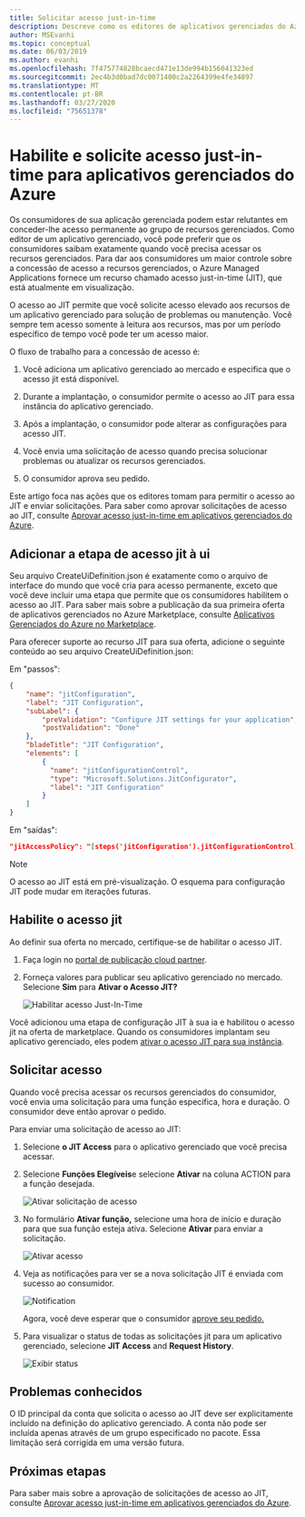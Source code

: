 ```yaml
---
title: Solicitar acesso just-in-time
description: Descreve como os editores de aplicativos gerenciados do Azure solicitam acesso just-in-time a um aplicativo gerenciado.
author: MSEvanhi
ms.topic: conceptual
ms.date: 06/03/2019
ms.author: evanhi
ms.openlocfilehash: 7f475774828bcaecd471e13de994b156041323ed
ms.sourcegitcommit: 2ec4b3d0bad7dc0071400c2a2264399e4fe34897
ms.translationtype: MT
ms.contentlocale: pt-BR
ms.lasthandoff: 03/27/2020
ms.locfileid: "75651378"
---
```

# <a name="enable-and-request-just-in-time-access-for-azure-managed-applications"></a>Habilite e solicite acesso just-in-time para aplicativos gerenciados do Azure

Os consumidores de sua aplicação gerenciada podem estar relutantes em conceder-lhe acesso permanente ao grupo de recursos gerenciados. Como editor de um aplicativo gerenciado, você pode preferir que os consumidores saibam exatamente quando você precisa acessar os recursos gerenciados. Para dar aos consumidores um maior controle sobre a concessão de acesso a recursos gerenciados, o Azure Managed Applications fornece um recurso chamado acesso just-in-time (JIT), que está atualmente em visualização.

O acesso ao JIT permite que você solicite acesso elevado aos recursos de um aplicativo gerenciado para solução de problemas ou manutenção. Você sempre tem acesso somente à leitura aos recursos, mas por um período específico de tempo você pode ter um acesso maior.

O fluxo de trabalho para a concessão de acesso é:

1. Você adiciona um aplicativo gerenciado ao mercado e especifica que o acesso jit está disponível.

1. Durante a implantação, o consumidor permite o acesso ao JIT para essa instância do aplicativo gerenciado.

1. Após a implantação, o consumidor pode alterar as configurações para acesso JIT.

1. Você envia uma solicitação de acesso quando precisa solucionar problemas ou atualizar os recursos gerenciados.

1. O consumidor aprova seu pedido.

Este artigo foca nas ações que os editores tomam para permitir o acesso ao JIT e enviar solicitações. Para saber como aprovar solicitações de acesso ao JIT, consulte [Aprovar acesso just-in-time em aplicativos gerenciados do Azure](approve-just-in-time-access.md).

## <a name="add-jit-access-step-to-ui"></a>Adicionar a etapa de acesso jit à ui

Seu arquivo CreateUiDefinition.json é exatamente como o arquivo de interface do mundo que você cria para acesso permanente, exceto que você deve incluir uma etapa que permite que os consumidores habilitem o acesso ao JIT. Para saber mais sobre a publicação da sua primeira oferta de aplicativos gerenciados no Azure Marketplace, consulte [Aplicativos Gerenciados do Azure no Marketplace](publish-marketplace-app.md).

Para oferecer suporte ao recurso JIT para sua oferta, adicione o seguinte conteúdo ao seu arquivo CreateUiDefinition.json:

Em "passos":

```json
{
    "name": "jitConfiguration",
    "label": "JIT Configuration",
    "subLabel": {
        "preValidation": "Configure JIT settings for your application",
        "postValidation": "Done"
    },
    "bladeTitle": "JIT Configuration",
    "elements": [
        {
          "name": "jitConfigurationControl",
          "type": "Microsoft.Solutions.JitConfigurator",
          "label": "JIT Configuration"
        }
    ]
}
```
 
Em "saídas":

```json
"jitAccessPolicy": "[steps('jitConfiguration').jitConfigurationControl]"
```

> [!NOTE]
> O acesso ao JIT está em pré-visualização. O esquema para configuração JIT pode mudar em iterações futuras.

## <a name="enable-jit-access"></a>Habilite o acesso jit

Ao definir sua oferta no mercado, certifique-se de habilitar o acesso JIT.

1. Faça login no [portal de publicação cloud partner](https://cloudpartner.azure.com).

1. Forneça valores para publicar seu aplicativo gerenciado no mercado. Selecione **Sim** para **Ativar o Acesso JIT?**

   ![Habilitar acesso Just-In-Time](./media/request-just-in-time-access/marketplace-enable.png)

Você adicionou uma etapa de configuração JIT à sua ia e habilitou o acesso jit na oferta de marketplace. Quando os consumidores implantam seu aplicativo gerenciado, eles podem [ativar o acesso JIT para sua instância](approve-just-in-time-access.md#enable-during-deployment).

## <a name="request-access"></a>Solicitar acesso

Quando você precisa acessar os recursos gerenciados do consumidor, você envia uma solicitação para uma função específica, hora e duração. O consumidor deve então aprovar o pedido.

Para enviar uma solicitação de acesso ao JIT:

1. Selecione **o JIT Access** para o aplicativo gerenciado que você precisa acessar.

1. Selecione **Funções Elegíveis**e selecione **Ativar** na coluna ACTION para a função desejada.

   ![Ativar solicitação de acesso](./media/request-just-in-time-access/send-request.png)

1. No formulário **Ativar função,** selecione uma hora de início e duração para que sua função esteja ativa. Selecione **Ativar** para enviar a solicitação.

   ![Ativar acesso](./media/request-just-in-time-access/activate-access.png) 

1. Veja as notificações para ver se a nova solicitação JIT é enviada com sucesso ao consumidor.

   ![Notification](./media/request-just-in-time-access/in-progress.png)

   Agora, você deve esperar que o consumidor [aprove seu pedido.](approve-just-in-time-access.md#approve-requests)

1. Para visualizar o status de todas as solicitações jit para um aplicativo gerenciado, selecione **JIT Access** and **Request History**.

   ![Exibir status](./media/request-just-in-time-access/view-status.png)

## <a name="known-issues"></a>Problemas conhecidos

O ID principal da conta que solicita o acesso ao JIT deve ser explicitamente incluído na definição do aplicativo gerenciado. A conta não pode ser incluída apenas através de um grupo especificado no pacote. Essa limitação será corrigida em uma versão futura.

## <a name="next-steps"></a>Próximas etapas

Para saber mais sobre a aprovação de solicitações de acesso ao JIT, consulte [Aprovar acesso just-in-time em aplicativos gerenciados do Azure](approve-just-in-time-access.md).
